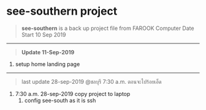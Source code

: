 # see-southern project

> **see-southern** is a back up project file from FAROOK Computer
> Date Start 10 Sep 2019

---
> **Update 11-Sep-2019**

1.  setup home landing page

---


> last update 28-sep-2019 @ชลบุรี 7:30 a.m. ตอนจะไปร้อยเอ็ด



1. 7:30 a.m. 28-sep-2019 copy project to laptop
    1. config see-south as it is ssh


